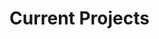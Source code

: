 # Current Projects

<div style="display: none; height: 0; opacity: 0; justify-content: center; place-items: center;">
  <!--img style="border-radius: 16px !important;" src="https://github.com/SethBurkart123/SethBurkart123/assets/108050083/e1d2654d-4932-4fc9-8dbf-ec34e571f170" width="50%" /-->
</div>
